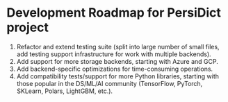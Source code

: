 # Development Roadmap for PersiDict project

1. Refactor and extend testing suite (split into large number of small files, 
add testing support infrastructure for work with multiple backends).
2. Add support for more storage backends, starting with Azure and GCP.
3. Add backend-specific optimizations for time-consuming operations.
4. Add compatibility tests/support for more Python libraries, 
starting with those popular in the DS/ML/AI community 
(TensorFlow, PyTorch, SKLearn, Polars, LightGBM, etc.).